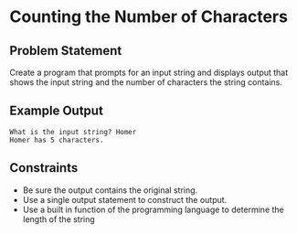 # Counting the Number of Characters

## Problem Statement

Create a program that prompts for an input string and displays output that
shows the input string and the number of characters the string contains.

## Example Output

```
What is the input string? Homer
Homer has 5 characters.
```

## Constraints

* Be sure the output contains the original string.
* Use a single output statement to construct the output.
* Use a built in function of the programming language to determine the length
of the string

